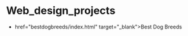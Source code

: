 # Web_design_projects

<ul>
    <li><a> href="bestdogbreeds/index.html" target="_blank">Best Dog Breeds</a></li>
</ul>